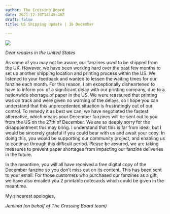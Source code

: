 ```yaml
---
author: The Crossing Board
date: 2021-12-16T14:49:46Z
draft: false
title: US Shipping Update | 16 December

---
```

![](/images/news/dal-mail.png)

_Dear readers in the United States_

As some of you may not be aware, our fanzines used to be shipped from the UK. However, we have been working hard over the past few months to set up another shipping location and printing process within the US. We listened to your feedback and wanted to lessen the waiting times for our fanzine each month. For this reason, I am exceptionally disheartened to have to inform you of a significant delay with our printing company, due to a nationwide shortage of paper in the US. We were reassured that printing was on track and were given no warning of the delays, so I hope you can understand that this unprecedented situation is frustratingly out of our control. To remedy it as best we can, we have negotiated the fastest alternative, which means your December fanzines will be sent out to you from the US on the 27th of December. We are so deeply sorry for the disappointment this may bring. I understand that this is far from ideal, but I would be sincerely grateful if you could bear with us and await your copy. In doing this, you would be supporting our community project, and enabling us to continue through this difficult period. Please be assured, we are taking measures to prevent paper shortages from impacting our fanzine deliveries in the future.

In the meantime, you will all have received a free digital copy of the December fanzine so you don’t miss out on its content. This has been sent to your email. For those customers who purchased our fanzines as a gift, we have also emailed you 2 printable notecards which could be given in the meantime. 

My sincerest apologies,

 _Jemima (on behalf of The Crossing Board team)_